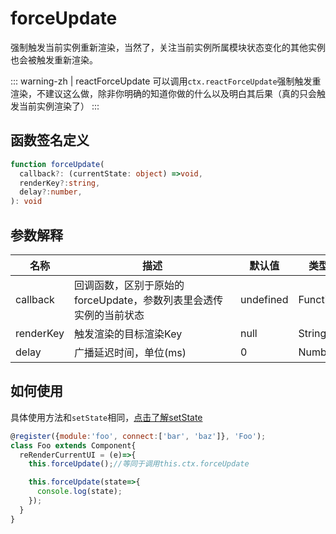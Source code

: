 # forceUpdate
强制触发当前实例重新渲染，当然了，关注当前实例所属模块状态变化的其他实例也会被触发重新渲染。

::: warning-zh | reactForceUpdate
可以调用`ctx.reactForceUpdate`强制触发重渲染，不建议这么做，除非你明确的知道你做的什么以及明白其后果（真的只会触发当前实例渲染了）
:::

## 函数签名定义
```ts
function forceUpdate(
  callback?: (currentState: object) =>void, 
  renderKey?:string,
  delay?:number, 
): void
```

## 参数解释
名称 | <div style="width:250px;">描述</div> |  默认值  | 类型 
-|-|-|-  
callback | 回调函数，区别于原始的forceUpdate，参数列表里会透传实例的当前状态 | undefined | Function
renderKey | 触发渲染的目标渲染Key | null | String
delay | 广播延迟时间，单位(ms) | 0 | Number

## 如何使用
具体使用方法和`setState`相同，[点击了解setState](/api/ref-set-state)
```js
@register({module:'foo', connect:['bar', 'baz']}, 'Foo');
class Foo extends Component{
  reRenderCurrentUI = (e)=>{
    this.forceUpdate();//等同于调用this.ctx.forceUpdate

    this.forceUpdate(state=>{
      console.log(state);
    });
  }
}
```